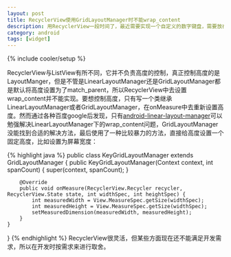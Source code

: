 ```yaml
---
layout: post
title: RecyclerView使用GridLayoutManager时不能wrap_content
description: 用RecyclerView一段时间了，最近需要实现一个自定义的数字键盘，需要放在底部，结果发现RecyclerView并不能wrap_content。
category: android
tags: [widget]
---
```

{% include cooler/setup %}

RecyclerView与ListView有所不同，它并不负责高度的控制，真正控制高度的是LayoutManger，但是不管是LinearLayoutManager还是GridLayoutManager都是默认将高度设置为了match_parent，所以RecyclerView中去设置wrap_content并不能实现。要想控制高度，只有写一个类继承LinearLayoutManager或者GridLayoutManager，在onMeasure中去重新设置高度。然而通过各种百度google后发现，只有[android-linear-layout-manager][1]可以勉强解决LinearLayoutManager下的wrap_content问题，GridLayoutManager没能找到合适的解决方法，最后使用了一种比较暴力的方法，直接给高度设置一个固定高度，比如设置为屏幕宽度：

{% highlight java %}
public class KeyGridLayoutManager extends GridLayoutManager {
		public KeyGridLayoutManager(Context context, int spanCount) {
			super(context, spanCount);
		}

		@Override
		public void onMeasure(RecyclerView.Recycler recycler, RecyclerView.State state, int widthSpec, int heightSpec) {
			int measuredWidth = View.MeasureSpec.getSize(widthSpec);
			int measuredHeight = View.MeasureSpec.getSize(widthSpec);
			setMeasuredDimension(measuredWidth, measuredHeight);
		}
	}
}
{% endhighlight %}
RecyclerView很灵活，但某些方面现在还不能满足开发需求，所以在开发时按需求来进行取舍。

[1]: https://github.com/serso/android-linear-layout-manager